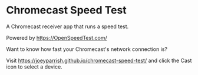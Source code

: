# Chromecast Speed Test

A Chromecast receiver app that runs a speed test.

Powered by https://OpenSpeedTest.com/

Want to know how fast your Chromecast's network connection is?

Visit https://joeyparrish.github.io/chromecast-speed-test/ and click the Cast
icon to select a device.
